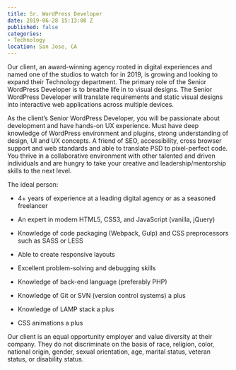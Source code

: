 ```yaml
---
title: Sr. WordPress Developer
date: 2019-06-28 15:13:00 Z
published: false
categories:
- Technology
location: San Jose, CA
---
```


Our client, an award-winning agency rooted in digital experiences and named one of the studios to watch for in 2019, is growing and looking to expand their Technology department. The primary role of the Senior WordPress Developer is to breathe life in to visual designs. The Senior WordPress Developer will translate requirements and static visual designs into interactive web applications across multiple devices.

As the client’s Senior WordPress Developer, you will be passionate about development and have hands-on UX experience. Must have deep knowledge of WordPress environment and plugins, strong understanding of design, UI and UX concepts. A friend of SEO, accessibility, cross browser support and web standards and able to translate PSD to pixel-perfect code. You thrive in a collaborative environment with other talented and driven individuals and are hungry to take your creative and leadership/mentorship skills to the next level.

The ideal person:

* 4\+ years of experience at a leading digital agency or as a seasoned freelancer

* An expert in modern HTML5, CSS3, and JavaScript (vanilla, jQuery)

* Knowledge of code packaging (Webpack, Gulp) and CSS preprocessors such as SASS or LESS

* Able to create responsive layouts

* Excellent problem-solving and debugging skills

* Knowledge of back-end language (preferably PHP)

* Knowledge of Git or SVN (version control systems) a plus

* Knowledge of LAMP stack a plus

* CSS animations a plus

Our client is an equal opportunity employer and value diversity at their company. They do not discriminate on the basis of race, religion, color, national origin, gender, sexual orientation, age, marital status, veteran status, or disability status.